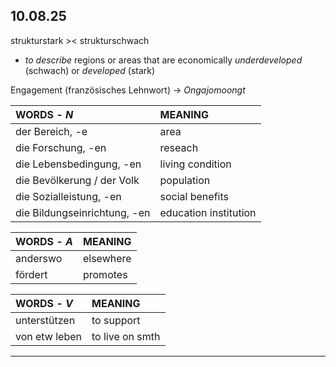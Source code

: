 
## 10.08.25

strukturstark >< strukturschwach

- *to describe* regions or areas that are economically *underdeveloped* (schwach) or *developed* (stark)


Engagement (französisches Lehnwort) -> _Ongajomoongt_

| **WORDS** - *N*              | **MEANING**           |
| :--------------------------- | :-------------------- |
| der Bereich, -e              | area                  |
| die Forschung, -en           | reseach               |
| die Lebensbedingung, -en     | living condition      |
| die Bevölkerung / der Volk   | population            |
| die Sozialleistung, -en      | social benefits       |
| die Bildungseinrichtung, -en | education institution |

| **WORDS** - *A* | **MEANING** |
| :-------------- | ----------- |
| anderswo        | elsewhere   |
| fördert         | promotes    |

| **WORDS** - *V* | **MEANING**     |
|:--------------- |:--------------- |
| unterstützen    | to support      |
| von etw leben   | to live on smth |


---